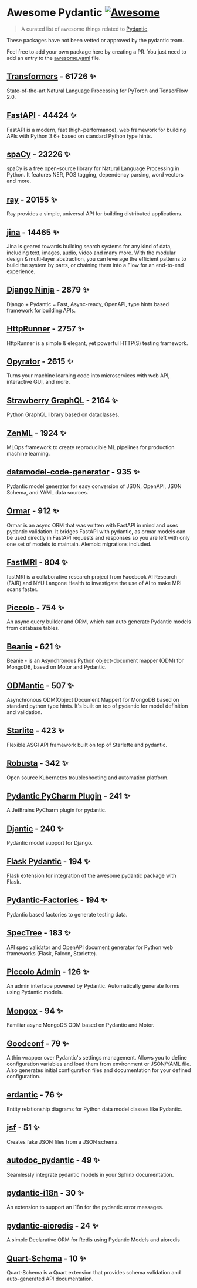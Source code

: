 # Awesome Pydantic [![Awesome](https://awesome.re/badge-flat.svg)](https://github.com/sindresorhus/awesome)

> A curated list of awesome things related to [Pydantic](https://pydantic-docs.helpmanual.io/).

These packages have not been vetted or approved by the pydantic team.

Feel free to add your own package here by creating a PR. You just need to add an entry to the [awesome.yaml](./awesome.yaml) file.


## [Transformers](https://github.com/huggingface/transformers) - 61726 ✨

State-of-the-art Natural Language Processing for PyTorch and TensorFlow 2.0.

## [FastAPI](https://github.com/tiangolo/fastapi) - 44424 ✨

FastAPI is a modern, fast (high-performance), web framework for building APIs with Python 3.6+ based on standard Python type hints.

## [spaCy](https://github.com/explosion/spaCy) - 23226 ✨

spaCy is a free open-source library for Natural Language Processing in Python. It features NER, POS tagging, dependency parsing, word vectors and more.

## [ray](https://github.com/ray-project/ray) - 20155 ✨

Ray provides a simple, universal API for building distributed applications.

## [jina](https://github.com/jina-ai/jina) - 14465 ✨

Jina is geared towards building search systems for any kind of data, including text, images, audio, video and many more. With the modular design & multi-layer abstraction, you can leverage the efficient patterns to build the system by parts, or chaining them into a Flow for an end-to-end experience.

## [Django Ninja](https://github.com/vitalik/django-ninja) - 2879 ✨

Django + Pydantic = Fast, Async-ready, OpenAPI, type hints based framework for building APIs.

## [HttpRunner](https://github.com/httprunner/httprunner) - 2757 ✨

HttpRunner is a simple & elegant, yet powerful HTTP(S) testing framework.

## [Opyrator](https://github.com/ml-tooling/opyrator) - 2615 ✨

Turns your machine learning code into microservices with web API, interactive GUI, and more.

## [Strawberry GraphQL](https://github.com/strawberry-graphql/strawberry) - 2164 ✨

Python GraphQL library based on dataclasses.

## [ZenML](https://github.com/zenml-io/zenml) - 1924 ✨

MLOps framework to create reproducible ML pipelines for production machine learning.

## [datamodel-code-generator](https://github.com/koxudaxi/datamodel-code-generator) - 935 ✨

Pydantic model generator for easy conversion of JSON, OpenAPI, JSON Schema, and YAML data sources.

## [Ormar](https://github.com/collerek/ormar) - 912 ✨

Ormar is an async ORM that was written with FastAPI in mind and uses pydantic validation. It bridges FastAPI with pydantic, as ormar models can be used directly in FastAPI requests and responses so you are left with only one set of models to maintain. Alembic migrations included.

## [FastMRI](https://github.com/facebookresearch/fastMRI) - 804 ✨

fastMRI is a collaborative research project from Facebook AI Research (FAIR) and NYU Langone Health to investigate the use of AI to make MRI scans faster.

## [Piccolo](https://github.com/piccolo-orm/piccolo) - 754 ✨

An async query builder and ORM, which can auto generate Pydantic models from database tables.

## [Beanie](https://github.com/roman-right/beanie) - 621 ✨

Beanie - is an Asynchronous Python object-document mapper (ODM) for MongoDB, based on Motor and Pydantic.

## [ODMantic](https://github.com/art049/odmantic) - 507 ✨

Asynchronous ODM(Object Document Mapper) for MongoDB based on standard python type hints. It's built on top of pydantic for model definition and validation.

## [Starlite](https://github.com/Goldziher/starlite) - 423 ✨

Flexible ASGI API framework built on top of Starlette and pydantic.

## [Robusta](https://github.com/robusta-dev/robusta) - 342 ✨

Open source Kubernetes troubleshooting and automation platform.

## [Pydantic PyCharm Plugin](https://github.com/koxudaxi/pydantic-pycharm-plugin) - 241 ✨

A JetBrains PyCharm plugin for pydantic.

## [Djantic](https://github.com/jordaneremieff/djantic) - 240 ✨

Pydantic model support for Django.

## [Flask Pydantic](https://github.com/bauerji/flask_pydantic) - 194 ✨

Flask extension for integration of the awesome pydantic package with Flask.

## [Pydantic-Factories](https://github.com/Goldziher/pydantic-factories) - 194 ✨

Pydantic based factories to generate testing data.

## [SpecTree](https://github.com/0b01001001/spectree) - 183 ✨

API spec validator and OpenAPI document generator for Python web frameworks (Flask, Falcon, Starlette).

## [Piccolo Admin](https://github.com/piccolo-orm/piccolo_admin) - 126 ✨

An admin interface powered by Pydantic. Automatically generate forms using Pydantic models.

## [Mongox](https://github.com/aminalaee/mongox) - 94 ✨

Familiar async MongoDB ODM based on Pydantic and Motor.

## [Goodconf](https://github.com/lincolnloop/goodconf) - 79 ✨

A thin wrapper over Pydantic's settings management. Allows you to define configuration variables and load them from environment or JSON/YAML file. Also generates initial configuration files and documentation for your defined configuration.

## [erdantic](https://github.com/drivendataorg/erdantic) - 76 ✨

Entity relationship diagrams for Python data model classes like Pydantic.

## [jsf](https://github.com/ghandic/jsf) - 51 ✨

Creates fake JSON files from a JSON schema.

## [autodoc_pydantic](https://github.com/mansenfranzen/autodoc_pydantic) - 49 ✨

Seamlessly integrate pydantic models in your Sphinx documentation.

## [pydantic-i18n](https://github.com/boardpack/pydantic-i18n) - 30 ✨

An extension to support an i18n for the pydantic error messages.

## [pydantic-aioredis](https://github.com/andrewthetechie/pydantic-aioredis) - 24 ✨

A simple Declarative ORM for Redis using Pydantic Models and aioredis

## [Quart-Schema](https://gitlab.com/pgjones/quart-schema) - 10 ✨

Quart-Schema is a Quart extension that provides schema validation and auto-generated API documentation.
